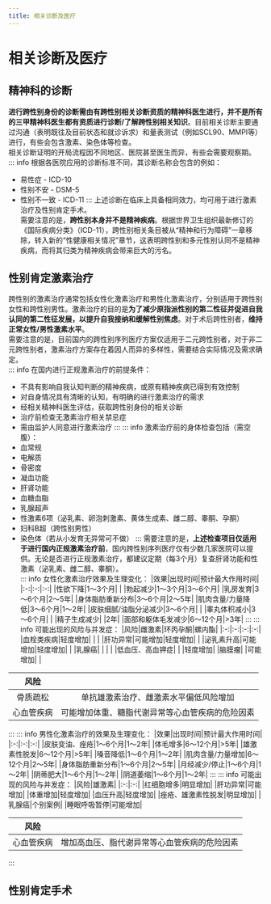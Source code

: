 ```yaml
---
title: 相关诊断及医疗
---
```

# 相关诊断及医疗
## 精神科的诊断
**进行跨性别身份的诊断需由有跨性别相关诊断资质的精神科医生进行，并不是所有的三甲精神科医生都有资质进行诊断/了解跨性别相关知识**。目前相关诊断主要通过沟通（表明既往及目前状态和就诊诉求）和量表测试（例如SCL90、MMPI等）进行，有些会包含激素、染色体等检查。  
相关诊断证明的开局流程因不同地区、医院甚至医生而异，有些会需要观察期。  
::: info 根据各医院应用的诊断标准不同，其诊断名称会包含的例如：  
* 易性症 - ICD-10
* 性别不安 - DSM-5 
* 性别不一致 - ICD-11
:::
上述诊断在临床上具备相同效力，均可用于进行激素治疗及性别肯定手术。  
需要注意的是，**跨性别本身并不是精神疾病**。根据世界卫生组织最新修订的《国际疾病分类》（ICD-11），跨性别相关条目被从“精神和行为障碍”一章移除，转入新的“性健康相关情况”章节，这表明跨性别和多元性别认同不是精神疾病，而将其归类为精神疾病会带来巨大的污名。
## 性别肯定激素治疗
跨性别的激素治疗通常包括女性化激素治疗和男性化激素治疗，分别适用于跨性别女性和跨性别男性。激素治疗的目的是**为了减少原指派性别的第二性征并促进自我认同的第二性征发展，以提升自我接纳和缓解性别焦虑**。对于术后跨性别者，**维持正常女性/男性激素水平**。  
需要注意的是，目前国内的跨性别序列医疗方案仅适用于二元跨性别者，对于非二元跨性别者，激素治疗方案存在着因人而异的多样性，需要结合实际情况及需求确定。  
::: info 在国内进行正规激素治疗的前提条件：  
* 不具有影响自我认知判断的精神疾病，或原有精神疾病已得到有效控制
* 对自身情况具有清晰的认知，有明确的进行激素治疗的需求
* 经相关精神科医生评估，获取跨性别身份的相关诊断
* 治疗前检查无激素治疗相关禁忌症
* 需由监护人同意进行激素治疗
:::
::: info 激素治疗前的身体检查包括（需空腹）：
* 血常规
* 电解质
* 骨密度
* 凝血功能
* 肝肾功能
* 血糖血脂
* 乳腺超声
* 性激素6项（泌乳素、卵泡刺激素、黄体生成素、雌二醇、睾酮、孕酮）
* 妇科B超（跨性别男性）
* 染色体（若从小发育无异常可不做）
:::
需要注意的是，**上述检查项目仅适用于进行国内正规激素治疗前**，国内跨性别序列医疗仅有少数几家医院可以提供。无论是否进行正规激素治疗，都建议定期（每3个月）复查肝肾功能和性激素（泌乳素、雌二醇、睾酮）。  
::: info 女性化激素治疗效果及生理变化：
|效果|出现时间|预计最大作用时间|
|:-:|:-:|:-:|
|性欲下降|1～3个月|   |
|勃起减少|1～3个月|3～6个月|
|乳房发育|3～6个月|2～5年|
|身体脂肪重新分布|3～6个月|2～5年|
|肌肉含量/力量降低|3～6个月|1～2年|
|皮肤细腻/油脂分泌减少|3～6个月|   |
|睾丸体积减小|3～6个月|   |
|精子生成减少|   |2年|
|面部和躯体毛发减少|6～12个月|>3年|
:::
::: info 可能出现的风险与并发症：
|风险|雌激素|环丙孕酮|螺内酯|
|:-:|:-:|:-:|:-:|
|血栓类疾病|轻度增加|   |   |
|肝功异常|可能增加|轻度增加|   |
|泌乳素升高|可能增加|轻度增加|   |
|乳腺癌|   |   |   |
|低血压、高血钾症|   |   |轻度增加|
|脑膜瘤|   |可能增加|   |

|风险|   |
|:-:|:-:|
|骨质疏松|单抗雄激素治疗、雌激素水平偏低风险增加|
|心血管疾病|可能增加体重、糖脂代谢异常等心血管疾病的危险因素|
:::
::: info 男性化激素治疗的效果及生理变化：
|效果|出现时间|预计最大作用时间|
|:-:|:-:|:-:|
|皮肤变油、痤疮|1～6个月|1～2年|
|体毛增多|6～12个月|>5年|
|雄激素性脱发|6～12个月|>5年|
|嗓音降低|1～6个月|1～2年|
|肌肉含量/力量增加|6～12个月|2～5年|
|身体脂肪重新分布|1～6个月|2～5年|
|月经减少/停止|1～6个月|1～2年|
|阴蒂肥大|1～6个月|1～2年|
|阴道萎缩|1～6个月|1～2年|
:::
::: info 可能出现的风险与并发症：
|风险|雄激素|
|:-:|:-:|
|红细胞增多|明显增加|
|肝功异常|可能增加|
|体重增加|轻度增加|
|血压升高|轻度增加|
|痤疮、雄激素性脱发|明显增加|
|乳腺癌|个别案例|
|睡眠呼吸暂停|可能增加|

|风险|   |
|:-:|:-:|
|心血管疾病|增加高血压、脂代谢异常等心血管疾病的危险因素|
:::
## 性别肯定手术